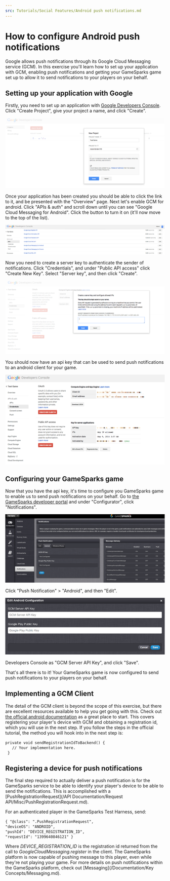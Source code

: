 ```yaml
---
src: Tutorials/Social Features/Android push notifications.md
---
```


# How to configure Android push notifications

Google allows push notifications through its Google Cloud Messaging service (GCM). In this exercise you'll learn how to set up your application with GCM, enabling push notifications and getting your GameSparks game set up to allow it to send notifications to your players on your behalf.

## Setting up your application with Google

Firstly, you need to set up an application with [Google Developers Console](https://console.developers.google.com/). Click "Create Project", give your project a name, and click "Create".

![](img/AndroidPush/1.png)

Once your application has been created you should be able to click the link to it, and be presented with the "Overview" page. Next let's enable GCM for android. Click "APIs & auth" and scroll down until you can see "Google Cloud Messaging for Android". Click the button to turn it on (it'll now move to the top of the list).

![](img/AndroidPush/2.png)

Now you need to create a server key to authenticate the sender of notifications. Click "Credentials", and under "Public API access" click "Create New Key". Select "Server key", and then click "Create".

![](img/AndroidPush/3.png)

You should now have an api key that can be used to send push notifications to an android client for your game.

![](img/AndroidPush/4.png)

## Configuring your GameSparks game

Now that you have the api key, it's time to configure you GameSparks game to enable us to send push notifications on your behalf. Go to [the GameSparks developer portal](https://portal.gamesparks.net) and under "Configurator", click "Notifications".

![](img/AndroidPush/5.png)

Click "Push Notification" > "Android", and then "Edit".

![](img/AndroidPush/6.png)

Developers Console as "GCM Server API Key", and click "Save".

That's all there is to it! Your GameSparks game is now configured to send push notifications to your players on your behalf.

## Implementing a GCM Client

The detail of the GCM client is beyond the scope of this exercise, but there are excellent resources available to help you get going with this. Check out [the official android documentation](http://developer.android.com/google/gcm/client.html) as a great place to start. This covers registering your player's device with GCM and obtaining a registration id, which you will use in the next step. If you follow the steps in the official tutorial, the method you will hook into in the next step is:

```
private void sendRegistrationIdToBackend() {
   // Your implementation here.
 }

```

## Registering a device for push notifications

The final step required to actually deliver a push notification is for the GameSparks service to be able to identify your player's device to be able to send the notifications. This is accomplished with a [PushRegistrationRequest](/API Documentation/Request API/Misc/PushRegistrationRequest.md).

For an authenticated player in the GameSparks Test Harness, send:

```
{ "@class": ".PushRegistrationRequest",
"deviceOS": "ANDROID",
"pushId": "DEVICE_REGISTRATION_ID",
"requestId": "1399640846121" }

```

Where *DEVICE_REGISTRATION_ID* is the registration id returned from the call to *GoogleCloudMessaging.register* in the client. The GameSparks platform is now capable of pushing message to this player, even while they're not playing your game. For more details on push notifications within the GameSparks platform, check out [Messaging](/Documentation/Key Concepts/Messaging.md).
